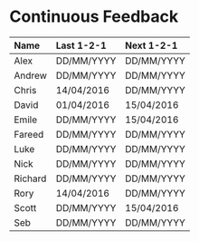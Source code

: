 # Continuous Feedback

| Name        | Last 1-2-1   | Next 1-2-1   |
| :---------- | :----------- | :----------- |
| Alex        | DD/MM/YYYY   | DD/MM/YYYY   |
| Andrew      | DD/MM/YYYY   | DD/MM/YYYY   |
| Chris       | 14/04/2016   | DD/MM/YYYY   |
| David       | 01/04/2016   | 15/04/2016   |
| Emile       | DD/MM/YYYY   | 15/04/2016   |
| Fareed      | DD/MM/YYYY   | DD/MM/YYYY   |
| Luke        | DD/MM/YYYY   | DD/MM/YYYY   |
| Nick        | DD/MM/YYYY   | DD/MM/YYYY   |
| Richard     | DD/MM/YYYY   | DD/MM/YYYY   |
| Rory        | 14/04/2016   | DD/MM/YYYY   |
| Scott       | DD/MM/YYYY   | 15/04/2016   |
| Seb         | DD/MM/YYYY   | DD/MM/YYYY   |
